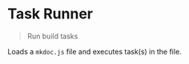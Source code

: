 # Task Runner

<? @include readme/badges.md ?>

> Run build tasks

Loads a `mkdoc.js` file and executes task(s) in the file.

<? @include {=readme} install.md ?>

<? @exec mkapi index.js --title=API --level=2 ?>
<? @include {=readme} license.md links.md ?>
